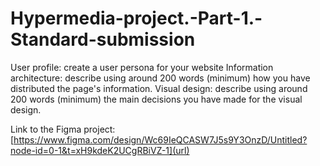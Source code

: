 # Hypermedia-project.-Part-1.-Standard-submission

User profile: create a user persona for your website
Information architecture: describe using around 200 words (minimum) how you have distributed the page's information.
Visual design: describe using around 200 words (minimum) the main decisions you have made for the visual design.

Link to the Figma project:
[https://www.figma.com/design/Wc69IeQCASW7J5s9Y3OnzD/Untitled?node-id=0-1&t=xH9kdeK2UCgRBiVZ-1](url)
